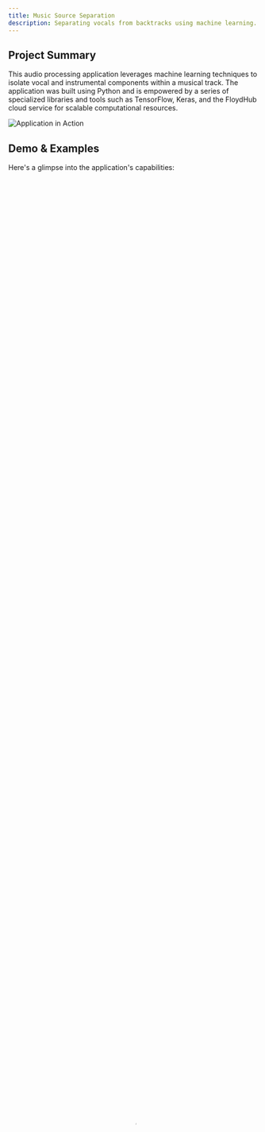 ```yaml
---
title: Music Source Separation
description: Separating vocals from backtracks using machine learning.
---
```


## Project Summary

This audio processing application leverages machine learning techniques to isolate vocal and instrumental components within a musical track. The application was built using Python and is empowered by a series of specialized libraries and tools such as TensorFlow, Keras, and the FloydHub cloud service for scalable computational resources.

![Application in Action](./mss-1.png "Illustration of the Music Source Separation Application")

## Demo & Examples

Here's a glimpse into the application's capabilities:

<video
  src="ex1.mp4"
  poster="ex1Poster.png"
  preload="metadata"
  width="100%"
  height="100%"
  tabindex="0"
  title="Demo of Music Source Separation"
  type="video/mp4"
  controls
/>

Additionally, I've provided some audio examples to demonstrate the application's ability to separate vocals from instrumentals. Note that these samples are proofs of concept and may contain imperfections that are being addressed in ongoing work.

- Original Mix:

<audio src="okej-210531.1510.mp3" controls></audio>

- Separated Vocal + Instrumental:

<audio src="okej-210531.1510_mix_LR.mp3" controls></audio>

- Original Instrumental:

<audio src="okej-210531.1510_ins_org.mp3" controls></audio>

- Separated Instrumental:

<audio src="okej-210531.1510_ins_LR.mp3" controls></audio>

- Original Vocal:

<audio src="okej-210531.1510_voc_org.mp3" controls></audio>

- Separated Vocal:

<audio src="okej-210531.1510_voc_LR.mp3" controls></audio>

## Background & Motivation

My fascination with audio signal processing and machine learning led me to tackle the complex challenge of separating distinct elements, like vocals and instrumentals, in a given sound mix. The ability to isolate these components mimics human cognitive processes, where we can focus our auditory attention on specific elements within a complex acoustic environment—like hearing a single conversation in a noisy room or identifying the rustle of leaves amidst bird songs. This cognitive skill has always struck me as awe-inspiring and I was thrilled at the prospect of building a machine learning application that could replicate this capability.

## Technical Details

### The Model

The architecture of this application is largely inspired by a [research paper](https://openaccess.city.ac.uk/id/eprint/19289/1/) that applied a modified UNet neural network originally designed for medical imaging. The authors adapted the UNet to work on spectrograms, which are 2D representations of sound where the x-axis corresponds to time, the y-axis to frequency, and pixel brightness represents sound intensity.

The UNet model was trained using supervised learning methods. Essentially, it learns to associate a given song with its corresponding acapella vocal track. During training, the network adjusts its internal parameters to minimize the difference between its output and the original acapella track.

#### Code Excerpt for UNet Model

Below is a Python code snippet illustrating the architecture of the UNet model, used for music source separation in this project.

```python
import tensorflow as tf
from tensorflow.contrib import keras as keras
from keras import models, layers

class UNet():
  def create_model (self,
      img_shape = (512, 128, 1),
      use_dropout = True):
    '''
      Inputs: an image of shape
        (batch, rows, cols, np.newaxis())
      The encoder part (c1  -> c6) uses leaky relu.
      The decoder part (dc5 -> dc1) uses relu.
      Transposed convolution = Deconvolution
      The decoder part uses dropout
        in the first three layers
      Keras uses dropout when training
        but not when .predict
    '''
    self.use_dropout = use_dropout
    alpha = 0.2       # Amount of leakiness.
    concat_axis = 3   # Concatenate over the filters
    params = {
      "kernel_size": (5, 5),
      "strides": (2, 2),
      "padding": 'same',
    }

    # Applied to the first three deconvolution layers
    self.dropoutParams = {
      "rate": 0.5,
      "noise_shape": None,
      "seed": None,
    }

    # Input
    inputs = layers.Input (
      shape = img_shape,
      name = 'input'
    )

    # Encoder 1
    c1 = layers.Conv2D (
      name = 'c1',
      filters = 16,
      activation = 'linear',
      **params,
    ) (inputs)

    c1 = layers.LeakyReLU (alpha = alpha) (c1)
    c1 = layers.BatchNormalization () (c1)

    # Encoder 2
    c2 = layers.Conv2D (
      name = 'c2',
      filters = 32,
      activation = 'linear',
      **params,
    ) (c1)

    c2 = layers.LeakyReLU (alpha = alpha) (c2)
    c2 = layers.BatchNormalization () (c2)

    # Encoder 3
    c3 = layers.Conv2D (
      name = 'c3'
      filters = 64,
      activation = 'linear',
      **params,
    ) (c2)

    c3 = layers.LeakyReLU (alpha = alpha) (c3)
    c3 = layers.BatchNormalization () (c3)

    # Encoder 4
    c4 = layers.Conv2D (
      filters = 128,
      name = 'c4'
      activation = 'linear',
      **params,
    ) (c3)

    c4 = layers.LeakyReLU (alpha = alpha) (c4)
    c4 = layers.BatchNormalization () (c4)

    # Encoder 5
    c5 = layers.Conv2D (
      name = 'c5'
      filters = 256,
      activation = 'linear',
      **params,
    ) (c4)

    c5 = layers.LeakyReLU (alpha = alpha) (c5)
    c5 = layers.BatchNormalization () (c5)

    # Encoder 6
    c6 = layers.Conv2D (
      name = 'c6'
      filters = 512,
      activation = 'linear',
      **params,
    ) (c5)

    c6 = layers.LeakyReLU (alpha = alpha) (c6)

    c6 = layers.BatchNormalization () (c6)

    # Decoder 5
    dc5 = layers.Conv2DTranspose (
      name = 'dc5'
      filters = 256,
      activation = 'relu',
      **params,
    ) (c6)

    dc5 = layers.BatchNormalization () (dc5)
    dc5 = self.addDropout (dc5)

    # Concat 5
    ch, cw = self.getCropShape (c5, dc5)

    c5_crop = layers.Cropping2D (
      cropping = (ch,cw)
    ) (c5)

    cc5 = layers.concatenate (
      [dc5, c5_crop],
      axis = concat_axis
    )

    # Decoder 4
    dc4 = layers.Conv2DTranspose (
      name = 'dc4'
      filters = 128,
      activation='relu',
      **params,
    ) (cc5)

    dc4 = layers.BatchNormalization () (dc4)
    dc4 = self.addDropout (dc4)

    # Concat 4
    ch, cw = self.getCropShape (c4, dc4)

    c4_crop = layers.Cropping2D (
      cropping = (ch,cw)
    ) (c4)

    cc4 = layers.concatenate (
      [dc4, c4_crop],
      axis = concat_axis
    )

    # Decoder 3
    dc3 = layers.Conv2DTranspose (
      name = 'dc3'
      filters = 64,
      activation = 'relu',
      **params,
    ) (cc4)

    dc3 = self.addDropout (dc3)

    # Concat 3
    ch, cw = self.getCropShape (c3, dc3)

    c3_crop = layers.Cropping2D (
      cropping = (ch,cw)
    ) (c3)

    cc3 = layers.concatenate(
      [dc3, c3_crop],
      axis = concat_axis
    )

    # Decoder 2
    dc2 = layers.Conv2DTranspose (
      filters = 32,
      name = 'dc2'
      activation = 'relu',
      **params,
    ) (cc3)

    dc2 = layers.BatchNormalization () (dc2)

    # Concat 2
    ch, cw = self.getCropShape (c2, dc2)

    c2_crop = layers.Cropping2D (
      cropping = (ch,cw)
    ) (c2)

    cc2 = layers.concatenate (
      [dc2, c2_crop],
      axis = concat_axis
    )

    # Decoder 1
    dc1 = layers.Conv2DTranspose (
      name = 'dc1'
      filters = 16,
      activation = 'relu',
      **params,
    ) (cc2)

    dc1 = layers.BatchNormalization () (dc1)

    # Concat 1
    ch, cw = self.getCropShape (c1, dc1)

    c1_crop = layers.Cropping2D (
      cropping = (ch,cw)
    ) (c1)

    cc1 = layers.concatenate (
      [dc1, c1_crop],
      axis = concat_axis
    )

    # Output
    mask = layers.Conv2DTranspose (
      name = 'mask'
      filters = 1,
      activation = 'sigmoid',
      **params,
    ) (cc1)

    mask = layers.BatchNormalization () (mask)

    ''' Concatenated because we need access to both
      input and output in our custom loss model. '''
    output = layers.concatenate(
      [inputs, mask],
      axis = 3
    )
    model = models.Model (inputs = inputs, outputs = [output])

    return model

  def getCropShape (self, target, refer):
    # width, the 3rd dimension
    cw = (target._keras_shape[2] - refer._keras_shape[2])
    assert (cw >= 0)

    if cw % 2 != 0:
      cw1, cw2 = int(cw/2), int(cw/2) + 1
    else:
      cw1, cw2 = int(cw/2), int(cw/2)

    # height, the 2nd dimension
    ch = (target._keras_shape[1] - refer._keras_shape[1])
    assert (ch >= 0)

    if ch % 2 != 0:
      ch1, ch2 = int(ch/2), int(ch/2) + 1
    else:
      ch1, ch2 = int(ch/2), int(ch/2)

    return (ch1, ch2), (cw1, cw2)

  def addDropout(self, tensor):
    if self.use_dropout():
      return layers.Dropout (**self.dropoutParams) (tensor)
    return tensor

  # We need to make static method
  # because keras wont pass the object proper
  @staticmethod
  def l1norm (y_true, y_pred):
    ''' Custom Loss function
      L1,1 norm of the difference of the target spectrogram
      and the masked input spectrogram '''

    # Get model input
    mix = tf.slice (
      y_pred,
      [0, 0, 0, 0],
      [-1, -1, -1, 1],
    )

    # Get model output
    mask = tf.slice (
      y_pred,
      [0, 0, 0, 1],
      [-1, -1, -1, -1],
    )

    '''' Multiply the input spectrogram
      with the mask generated by the model
      to get the spectrogram for the
      acapella or intrumental '''

    y_pred = tf.multiply(mix, mask)

    ''' Calculate the cost based on the distance
      from the provided source truth "label" '''
    _loss = tf.reduce_mean (
      tf.reduce_sum (
        tf.abs (
          tf.subtract (y_pred, y_true)),
        axis = (1,2,3)
      )
    )

    return _loss
```

The code details the architecture of the neural network, incorporating various layers such as Conv2D, LeakyReLU, and BatchNormalization, as well as methods for calculating loss and optimizing parameters.


## Future Work

While the current model demonstrates the feasibility of the concept, there are opportunities for further refinement to improve the quality of separation and reduce auditory artifacts. Some avenues include employing more sophisticated training techniques, augmenting the dataset, and potentially incorporating additional features for better generalization.

### Conclusion

This project is a step forward in the pursuit of creating intelligent systems capable of auditory scene analysis, similar to human cognition. It holds a wide range of applications—from enhanced audio editing tools to innovative solutions for the hearing-impaired. I am excited to continue this journey of blending machine learning with audio signal processing to further push the boundaries of what's possible.
